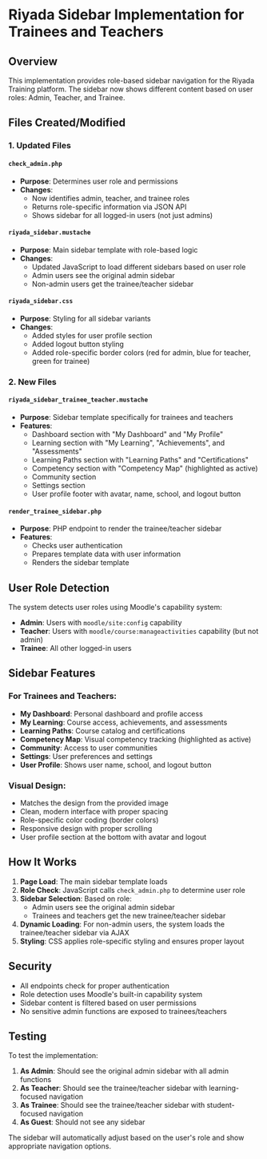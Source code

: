 # Riyada Sidebar Implementation for Trainees and Teachers

## Overview
This implementation provides role-based sidebar navigation for the Riyada Training platform. The sidebar now shows different content based on user roles: Admin, Teacher, and Trainee.

## Files Created/Modified

### 1. Updated Files

#### `check_admin.php`
- **Purpose**: Determines user role and permissions
- **Changes**: 
  - Now identifies admin, teacher, and trainee roles
  - Returns role-specific information via JSON API
  - Shows sidebar for all logged-in users (not just admins)

#### `riyada_sidebar.mustache`
- **Purpose**: Main sidebar template with role-based logic
- **Changes**:
  - Updated JavaScript to load different sidebars based on user role
  - Admin users see the original admin sidebar
  - Non-admin users get the trainee/teacher sidebar

#### `riyada_sidebar.css`
- **Purpose**: Styling for all sidebar variants
- **Changes**:
  - Added styles for user profile section
  - Added logout button styling
  - Added role-specific border colors (red for admin, blue for teacher, green for trainee)

### 2. New Files

#### `riyada_sidebar_trainee_teacher.mustache`
- **Purpose**: Sidebar template specifically for trainees and teachers
- **Features**:
  - Dashboard section with "My Dashboard" and "My Profile"
  - Learning section with "My Learning", "Achievements", and "Assessments"
  - Learning Paths section with "Learning Paths" and "Certifications"
  - Competency section with "Competency Map" (highlighted as active)
  - Community section
  - Settings section
  - User profile footer with avatar, name, school, and logout button

#### `render_trainee_sidebar.php`
- **Purpose**: PHP endpoint to render the trainee/teacher sidebar
- **Features**:
  - Checks user authentication
  - Prepares template data with user information
  - Renders the sidebar template

## User Role Detection

The system detects user roles using Moodle's capability system:

- **Admin**: Users with `moodle/site:config` capability
- **Teacher**: Users with `moodle/course:manageactivities` capability (but not admin)
- **Trainee**: All other logged-in users

## Sidebar Features

### For Trainees and Teachers:
- **My Dashboard**: Personal dashboard and profile access
- **My Learning**: Course access, achievements, and assessments
- **Learning Paths**: Course catalog and certifications
- **Competency Map**: Visual competency tracking (highlighted as active)
- **Community**: Access to user communities
- **Settings**: User preferences and settings
- **User Profile**: Shows user name, school, and logout button

### Visual Design:
- Matches the design from the provided image
- Clean, modern interface with proper spacing
- Role-specific color coding (border colors)
- Responsive design with proper scrolling
- User profile section at the bottom with avatar and logout

## How It Works

1. **Page Load**: The main sidebar template loads
2. **Role Check**: JavaScript calls `check_admin.php` to determine user role
3. **Sidebar Selection**: Based on role:
   - Admin users see the original admin sidebar
   - Trainees and teachers get the new trainee/teacher sidebar
4. **Dynamic Loading**: For non-admin users, the system loads the trainee/teacher sidebar via AJAX
5. **Styling**: CSS applies role-specific styling and ensures proper layout

## Security

- All endpoints check for proper authentication
- Role detection uses Moodle's built-in capability system
- Sidebar content is filtered based on user permissions
- No sensitive admin functions are exposed to trainees/teachers

## Testing

To test the implementation:

1. **As Admin**: Should see the original admin sidebar with all admin functions
2. **As Teacher**: Should see the trainee/teacher sidebar with learning-focused navigation
3. **As Trainee**: Should see the trainee/teacher sidebar with student-focused navigation
4. **As Guest**: Should not see any sidebar

The sidebar will automatically adjust based on the user's role and show appropriate navigation options.
